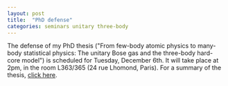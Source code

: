 ```yaml
---
layout: post
title:  "PhD defense"
categories: seminars unitary three-body
---
```


The defense of my PhD thesis ("From few-body atomic physics to many-body statistical physics: The unitary Bose gas and the three-body hard-core model") is scheduled for Tuesday, December 6th. It will take place at 2pm, in the room L363/365 (24 rue Lhomond, Paris).
For a summary of the thesis, [click here][link-summary].

[link-summary]: phd_summary.html
